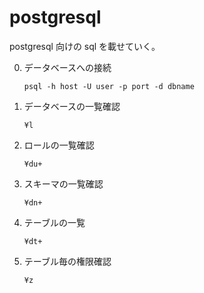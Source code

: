 # postgresql
postgresql 向けの sql を載せていく。

0. データベースへの接続
    ```
    psql -h host -U user -p port -d dbname
    ```

1. データベースの一覧確認
    ```
    ¥l
    ```

2. ロールの一覧確認
    ```
    ¥du+
    ```

3. スキーマの一覧確認
    ```
    ¥dn+
    ```

4. テーブルの一覧
    ```
    ¥dt+
    ```

5. テーブル毎の権限確認
    ```
    ¥z
    ```

